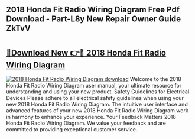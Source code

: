## 2018 Honda Fit Radio Wiring Diagram Free Pdf Download - Part-L8y New Repair Owner Guide ZkTvV

# <h2><a href="http://dfu70bk.blite.top/?on=2018+Honda+Fit+Radio+Wiring+Diagram">🔗Download New 👉🔴 2018 Honda Fit Radio Wiring Diagram</a></h2>

[![2018 Honda Fit Radio Wiring Diagram download](https://i.imgur.com/lujVjoI.png)](http://dfu70bk.blite.top/?on=2018+Honda+Fit+Radio+Wiring+Diagram)
Welcome to the 2018 Honda Fit Radio Wiring Diagram user manual, your ultimate resource for understanding and using your new product. Safety Guidelines for Electrical Devices Please adhere to all electrical safety guidelines when using your new 2018 Honda Fit Radio Wiring Diagram. The intuitive user interface and advanced features of your new 2018 Honda Fit Radio Wiring Diagram work in harmony to enhance your experience. Your Feedback Matters 2018 Honda Fit Radio Wiring Diagram. We value your feedback and are committed to providing exceptional customer service.
